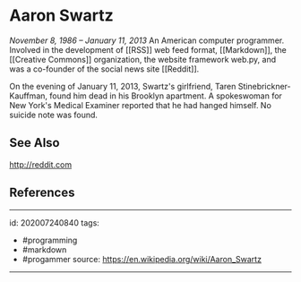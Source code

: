 # Aaron Swartz
*November 8, 1986 – January 11, 2013*
An American computer programmer. Involved in the development of [[RSS]] web feed format, [[Markdown]], the [[Creative Commons]] organization, the website framework web.py, and was a co-founder of the social news site [[Reddit]].

On the evening of January 11, 2013, Swartz's girlfriend, Taren Stinebrickner-Kauffman, found him dead in his Brooklyn apartment. A spokeswoman for New York's Medical Examiner reported that he had hanged himself. No suicide note was found.

## See Also
http://reddit.com

## References

---

id: 202007240840
tags:
 - #programming
 - #markdown
 - #progammer
source: https://en.wikipedia.org/wiki/Aaron_Swartz

---